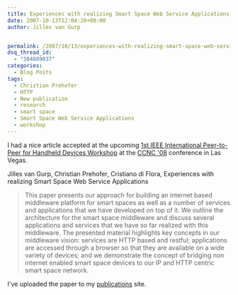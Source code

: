 ```yaml
---
title: Experiences with realizing Smart Space Web Service Applications
date: 2007-10-13T12:04:28+00:00
author: Jilles van Gurp


permalink: /2007/10/13/experiences-with-realizing-smart-space-web-service-applications/
dsq_thread_id:
  - "384889037"
categories:
  - Blog Posts
tags:
  - Christian Prehofer
  - HTTP
  - New publication
  - research
  - smart space
  - Smart Space Web Service Applications
  - workshop
---
```

I had a nice article accepted at the upcoming [1st IEEE International Peer-to-Peer for Handheld Devices Workshop](http://cms.comsoc.org/CCNC_2008/Content/Home/Call_for_Papers_/P2P_HD_Workshop.html) at the [CCNC '08](http://www.ieee-ccnc.org/) conference in Las Vegas.

Jilles van Gurp, Christian Prehofer, Cristiano di Flora, Experiences with realizing Smart Space Web Service Applications

> 
> This paper presents our approach for building an internet based middleware platform for smart spaces as well as a number of services and applications that we have developed on top of it. We outline the architecture for the smart space middleware and discuss several applications and services that we have so far realized with this middleware. The presented material highlights key concepts in our middleware vision: services are HTTP based and restful; applications are accessed through a browser so that they are available on a wide variety of devices; and we demonstrate the concept of bridging non internet enabled smart space devices to our IP and HTTP centric smart space network.
> 

I've uploaded the paper to my [publications](https://www.jillesvangurp.com/publications.html) site.